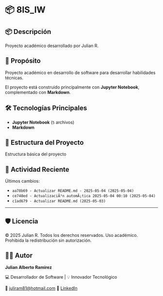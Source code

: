 # 📦 8IS_IW

## 📦 Descripción

Proyecto académico desarrollado por Julian R.

## 🎯 Propósito

Proyecto académico en desarrollo de software para desarrollar habilidades técnicas.

El proyecto está construido principalmente con **Jupyter Notebook**, complementado con **Markdown**.
## 🛠️ Tecnologías Principales

- **Jupyter Notebook** (`5` archivos)
- **Markdown**
## 📂 Estructura del Proyecto

Estructura básica del proyecto
## 📅 Actividad Reciente

Últimos cambios:
- `aa78b69 - Actualizar README.md - 2025-05-04 (2025-05-04)`
- `ce740ed - ActualizaciÃ³n automÃ¡tica 2025-05-04 00:10 (2025-05-04)`
- `c1ad679 - Actualizar README.md (2025-05-03)`

---

## 🛡️ Licencia

© 2025 Julian R. Todos los derechos reservados.
Uso académico. Prohibida la redistribución sin autorización.

## 🧑‍💻 Autor

**Julian Alberto Ramirez**

💻 Desarrollador de Software | 💡 Innovador Tecnológico

📧 [juliram81@hotmail.com](mailto:juliram81@hotmail.com)
🔗 [LinkedIn](https://co.linkedin.com/in/julianramirezc)

